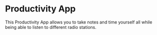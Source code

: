 # Productivity App

This Productivity App allows you to take notes and time yourself all while being able to listen to different radio stations. 


